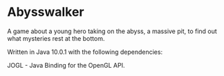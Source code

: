# Abysswalker
A game about a young hero taking on the abyss, a massive pit, to find out what mysteries rest at the bottom. 

Written in Java 10.0.1 with the following dependencies:

JOGL - Java Binding for the OpenGL API.
